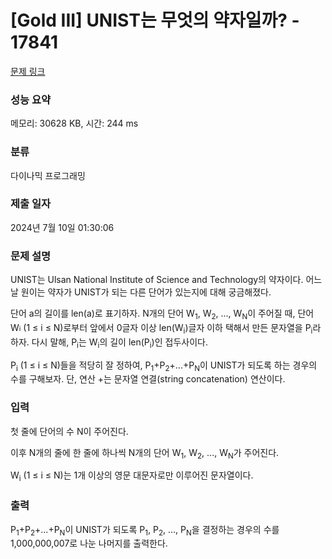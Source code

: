 # [Gold III] UNIST는 무엇의 약자일까? - 17841 

[문제 링크](https://www.acmicpc.net/problem/17841) 

### 성능 요약

메모리: 30628 KB, 시간: 244 ms

### 분류

다이나믹 프로그래밍

### 제출 일자

2024년 7월 10일 01:30:06

### 문제 설명

<p>UNIST는 Ulsan National Institute of Science and Technology의 약자이다. 어느 날 원이는 약자가 UNIST가 되는 다른 단어가 있는지에 대해 궁금해졌다.</p>

<p>단어 a의 길이를 len(a)로 표기하자. N개의 단어 W<sub>1</sub>, W<sub>2</sub>, ..., W<sub>N</sub>이 주어질 때, 단어 W<span style="font-size: 10.8333px;">i</span> (1 ≤ i ≤ N)로부터 앞에서 0글자 이상 len(W<sub>i</sub>)글자 이하 택해서 만든 문자열을 P<sub>i</sub>라 하자. 다시 말해, P<sub>i</sub>는 W<sub>i</sub>의 길이 len(P<sub>i</sub>)인 접두사이다.</p>

<p>P<sub>i</sub> (1 ≤ i ≤ N)들을 적당히 잘 정하여, P<sub>1</sub>+P<sub>2</sub>+...+P<sub>N</sub>이 UNIST가 되도록 하는 경우의 수를 구해보자. 단, 연산 +는 문자열 연결(string concatenation) 연산이다.</p>

### 입력 

 <p>첫 줄에 단어의 수 N이 주어진다.</p>

<p>이후 N개의 줄에 한 줄에 하나씩 N개의 단어 W<sub>1</sub>, W<sub>2</sub>, ..., W<sub>N</sub>가 주어진다.</p>

<p>W<sub>i</sub> (1 ≤ i ≤ N)는 1개 이상의 영문 대문자로만 이루어진 문자열이다.</p>

### 출력 

 <p>P<sub>1</sub>+P<sub>2</sub>+...+P<sub>N</sub>이 UNIST가 되도록 P<sub>1</sub>, P<sub>2</sub>, ..., P<sub>N</sub>을 결정하는 경우의 수를 1,000,000,007로 나눈 나머지를 출력한다.</p>

